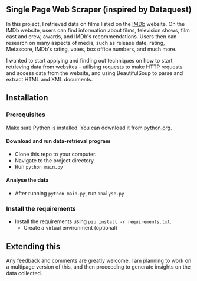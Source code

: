 Single Page Web Scraper (inspired by Dataquest)
-----------------------------------------------

In this project, I retrieved data on films listed on the [IMDb](https://www.imdb.com/) website.
On the IMDb website, users can find information about films, television shows, film cast and crew, awards, and IMDb's recommendations.
Users then can research on many aspects of media, such as release date, rating, Metascore, IMDb's rating, votes, box office numbers, and much more.

I wanted to start applying and finding out techniques on how to start retrieving data from websites - utilising requests to make HTTP requests and access data from the website, and using BeautifulSoup to parse and extract HTML and XML documents.

Installation
------------

### Prerequisites

Make sure Python is installed. You can download it from [python.org](https://www.python.org/downloads/).

#### Download and run data-retrieval program

* Clone this repo to your computer.
* Navigate to the project directory.
* Run `python main.py`

#### Analyse the data

* After running `python main.py`, run `analyse.py`

### Install the requirements

* Install the requirements using `pip install -r requirements.txt`.
  * Create a virtual environment (optional)

Extending this
--------------

Any feedback and comments are greatly welcome.
I am planning to work on a multipage version of this, and then proceeding to generate insights on the data collected.
